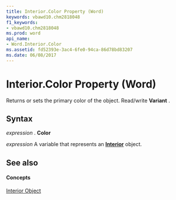 ```yaml
---
title: Interior.Color Property (Word)
keywords: vbawd10.chm2818048
f1_keywords:
- vbawd10.chm2818048
ms.prod: word
api_name:
- Word.Interior.Color
ms.assetid: fd52393e-3ac4-6fe0-94ca-86d78bd83207
ms.date: 06/08/2017
---
```



# Interior.Color Property (Word)

Returns or sets the primary color of the object. Read/write  **Variant** .


## Syntax

 _expression_ . **Color**

 _expression_ A variable that represents an **[Interior](interior-object-word.md)** object.


## See also


#### Concepts


[Interior Object](interior-object-word.md)

